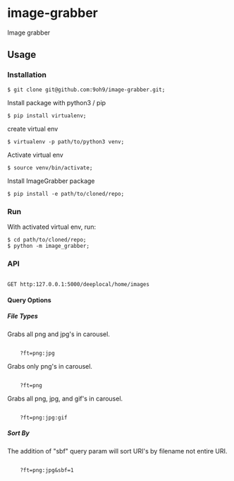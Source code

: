 # image-grabber
Image grabber


## Usage

### Installation
```
$ git clone git@github.com:9oh9/image-grabber.git;

```

Install package with python3 / pip
```
$ pip install virtualenv;

```

create virtual env
```
$ virtualenv -p path/to/python3 venv;

```

Activate virtual env
```
$ source venv/bin/activate;

```

Install ImageGrabber package
```
$ pip install -e path/to/cloned/repo;

```

### Run

With activated virtual env, run:
```
$ cd path/to/cloned/repo;
$ python -m image_grabber;

```

### API

```

GET http:127.0.0.1:5000/deeplocal/home/images

```

#### Query Options

##### File Types

Grabs all png and jpg's in carousel.
```

	?ft=png:jpg

```

Grabs only png's in carousel.
```

	?ft=png

```

Grabs all png, jpg, and gif's in carousel.
```

	?ft=png:jpg:gif

```


##### Sort By

The addition of "sbf" query param will sort URI's by filename not entire URI.
```

	?ft=png:jpg&sbf=1

```
